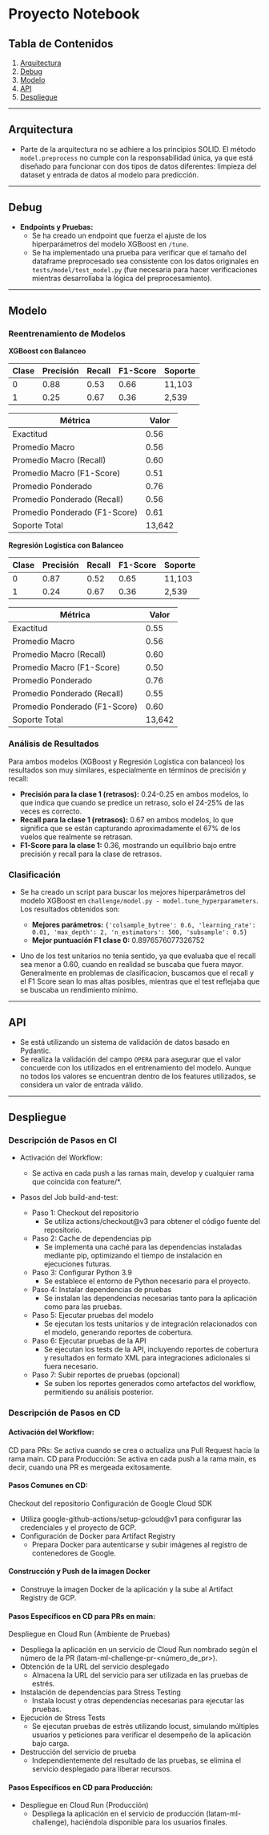 # Proyecto Notebook

## Tabla de Contenidos

1. [Arquitectura](#arquitectura)
2. [Debug](#debug)
3. [Modelo](#modelo)
4. [API](#api)
5. [Despliegue](#despliegue)

---

## Arquitectura

- Parte de la arquitectura no se adhiere a los principios SOLID. El método `model.preprocess` no cumple con la responsabilidad única, ya que está diseñado para funcionar con dos tipos de datos diferentes: limpieza del dataset y entrada de datos al modelo para predicción.

---

## Debug

- **Endpoints y Pruebas:**
  - Se ha creado un endpoint que fuerza el ajuste de los hiperparámetros del modelo XGBoost en `/tune`.
  - Se ha implementado una prueba para verificar que el tamaño del dataframe preprocesado sea consistente con los datos originales en `tests/model/test_model.py` (fue necesaria para hacer verificaciones mientras desarrollaba la lógica del preprocesamiento).

---

## Modelo

### Reentrenamiento de Modelos

**XGBoost con Balanceo**

| Clase | Precisión | Recall | F1-Score | Soporte |
|-------|-----------|--------|----------|---------|
| 0     | 0.88      | 0.53   | 0.66     | 11,103  |
| 1     | 0.25      | 0.67   | 0.36     | 2,539   |

| Métrica                        | Valor |
|--------------------------------|-------|
| Exactitud                      | 0.56  |
| Promedio Macro                 | 0.56  |
| Promedio Macro (Recall)        | 0.60  |
| Promedio Macro (F1-Score)      | 0.51  |
| Promedio Ponderado             | 0.76  |
| Promedio Ponderado (Recall)    | 0.56  |
| Promedio Ponderado (F1-Score)  | 0.61  |
| Soporte Total                  | 13,642|

**Regresión Logística con Balanceo**

| Clase | Precisión | Recall | F1-Score | Soporte |
|-------|-----------|--------|----------|---------|
| 0     | 0.87      | 0.52   | 0.65     | 11,103  |
| 1     | 0.24      | 0.67   | 0.36     | 2,539   |

| Métrica                        | Valor |
|--------------------------------|-------|
| Exactitud                      | 0.55  |
| Promedio Macro                 | 0.56  |
| Promedio Macro (Recall)        | 0.60  |
| Promedio Macro (F1-Score)      | 0.50  |
| Promedio Ponderado             | 0.76  |
| Promedio Ponderado (Recall)    | 0.55  |
| Promedio Ponderado (F1-Score)  | 0.60  |
| Soporte Total                  | 13,642|

### Análisis de Resultados

Para ambos modelos (XGBoost y Regresión Logística con balanceo) los resultados son muy similares, especialmente en términos de precisión y recall:

- **Precisión para la clase 1 (retrasos):** 0.24-0.25 en ambos modelos, lo que indica que cuando se predice un retraso, solo el 24-25% de las veces es correcto.
- **Recall para la clase 1 (retrasos):** 0.67 en ambos modelos, lo que significa que se están capturando aproximadamente el 67% de los vuelos que realmente se retrasan.
- **F1-Score para la clase 1:** 0.36, mostrando un equilibrio bajo entre precisión y recall para la clase de retrasos.

### Clasificación

- Se ha creado un script para buscar los mejores hiperparámetros del modelo XGBoost en `challenge/model.py - model.tune_hyperparameters`. Los resultados obtenidos son:

  - **Mejores parámetros:** `{'colsample_bytree': 0.6, 'learning_rate': 0.01, 'max_depth': 2, 'n_estimators': 500, 'subsample': 0.5}`
  - **Mejor puntuación F1 clase 0:** 0.8976576077326752

- Uno de los test unitarios no tenia sentido, ya que evaluaba que el recall sea menor a 0.60, cuando en realidad se buscaba que fuera mayor. Generalmente en problemas de clasificacion, buscamos que el recall y el F1 Score sean lo mas altas posibles, mientras que el test reflejaba que se buscaba un rendimiento minimo.

---

## API

- Se está utilizando un sistema de validación de datos basado en Pydantic.
- Se realiza la validación del campo `OPERA` para asegurar que el valor concuerde con los utilizados en el entrenamiento del modelo. Aunque no todos los valores se encuentran dentro de los features utilizados, se considera un valor de entrada válido.

---

## Despliegue

### Descripción de Pasos en CI

- Activación del Workflow:
  - Se activa en cada push a las ramas main, develop y cualquier rama que coincida con feature/*.

- Pasos del Job build-and-test:
  - Paso 1: Checkout del repositorio
    - Se utiliza actions/checkout@v3 para obtener el código fuente del repositorio.
  - Paso 2: Cache de dependencias pip
    - Se implementa una caché para las dependencias instaladas mediante pip, optimizando el tiempo de instalación en ejecuciones futuras.
  - Paso 3: Configurar Python 3.9
    - Se establece el entorno de Python necesario para el proyecto.
  - Paso 4: Instalar dependencias de pruebas
    - Se instalan las dependencias necesarias tanto para la aplicación como para las pruebas.
  - Paso 5: Ejecutar pruebas del modelo
    - Se ejecutan los tests unitarios y de integración relacionados con el modelo, generando reportes de cobertura.
  - Paso 6: Ejecutar pruebas de la API
    - Se ejecutan los tests de la API, incluyendo reportes de cobertura y resultados en formato XML para integraciones adicionales si fuera necesario.
  - Paso 7: Subir reportes de pruebas (opcional)
    - Se suben los reportes generados como artefactos del workflow, permitiendo su análisis posterior.

### Descripción de Pasos en CD
#### Activación del Workflow:
CD para PRs: Se activa cuando se crea o actualiza una Pull Request hacia la rama main.
CD para Producción: Se activa en cada push a la rama main, es decir, cuando una PR es mergeada exitosamente.
#### Pasos Comunes en CD:
Checkout del repositorio
Configuración de Google Cloud SDK
  - Utiliza google-github-actions/setup-gcloud@v1 para configurar las credenciales y el proyecto de GCP.
  - Configuración de Docker para Artifact Registry
    - Prepara Docker para autenticarse y subir imágenes al registro de contenedores de Google.

#### Construcción y Push de la imagen Docker
  - Construye la imagen Docker de la aplicación y la sube al Artifact Registry de GCP.

#### Pasos Específicos en CD para PRs en main:
Despliegue en Cloud Run (Ambiente de Pruebas)
  - Despliega la aplicación en un servicio de Cloud Run nombrado según el número de la PR (latam-ml-challenge-pr-<número_de_pr>).
  - Obtención de la URL del servicio desplegado
    - Almacena la URL del servicio para ser utilizada en las pruebas de estrés.
  - Instalación de dependencias para Stress Testing
    - Instala locust y otras dependencias necesarias para ejecutar las pruebas.
  - Ejecución de Stress Tests
    - Se ejecutan pruebas de estrés utilizando locust, simulando múltiples usuarios y peticiones para verificar el desempeño de la aplicación bajo carga.
  - Destrucción del servicio de prueba
    - Independientemente del resultado de las pruebas, se elimina el servicio desplegado para liberar recursos.

#### Pasos Específicos en CD para Producción:
  - Despliegue en Cloud Run (Producción)
    - Despliega la aplicación en el servicio de producción (latam-ml-challenge), haciéndola disponible para los usuarios finales.
